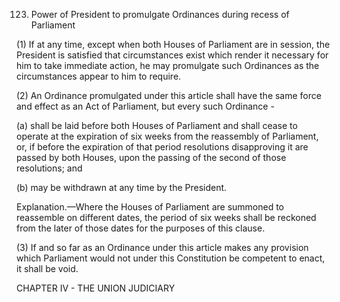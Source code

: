 123. Power of President to promulgate Ordinances during recess of Parliament

(1) If at any time, except when both Houses of Parliament are in session, the President is satisfied that circumstances exist which render it necessary for him to take immediate action, he may promulgate such Ordinances as the circumstances appear to him to require.

(2) An Ordinance promulgated under this article shall have the same force and effect as an Act of Parliament, but every such Ordinance -

(a) shall be laid before both Houses of Parliament and shall cease to operate at the expiration of six weeks from the reassembly of Parliament, or, if before the expiration of that period resolutions disapproving it are passed by both Houses, upon the passing of the second of those resolutions; and

(b) may be withdrawn at any time by the President.

Explanation.—Where the Houses of Parliament are summoned to reassemble on different dates, the period of six weeks shall be reckoned from the later of those dates for the purposes of this clause.

(3) If and so far as an Ordinance under this article makes any provision which Parliament would not under this Constitution be competent to enact, it shall be void.

 

CHAPTER IV - THE UNION JUDICIARY

